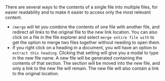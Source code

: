There are several ways to the contents of a single file into multiple files, for easier readability and to make it easier to access only the most relevant content. 

* `/merge` will let you combine the contents of one file with another file, and redirect all links to the original file to the new link location. You can also click on a file in the file explorer and select `merge entire file with` to get the option to merge two files together without needing to open them. 
* If you right click on a heading in a document, you will have an option to `extract this heading`. Clicking that setting will give you a modal to type in the new file name. A new file will be generated containing the contents of that section. The section will be moved into the new file, and only a link to the new file will remain. The new file will also contain a link to the original location. 